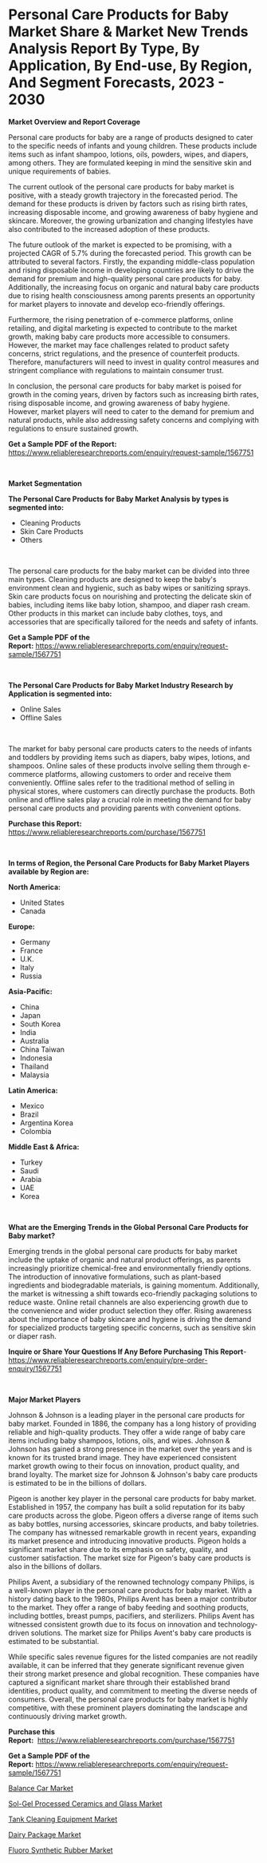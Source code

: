 <p><h1>Personal Care Products for Baby Market Share & Market New Trends Analysis Report By Type, By Application, By End-use, By Region, And Segment Forecasts, 2023 - 2030</h1></p><p><strong>Market Overview and Report Coverage</strong></p>
<p><p>Personal care products for baby are a range of products designed to cater to the specific needs of infants and young children. These products include items such as infant shampoo, lotions, oils, powders, wipes, and diapers, among others. They are formulated keeping in mind the sensitive skin and unique requirements of babies.</p><p>The current outlook of the personal care products for baby market is positive, with a steady growth trajectory in the forecasted period. The demand for these products is driven by factors such as rising birth rates, increasing disposable income, and growing awareness of baby hygiene and skincare. Moreover, the growing urbanization and changing lifestyles have also contributed to the increased adoption of these products.</p><p>The future outlook of the market is expected to be promising, with a projected CAGR of 5.7% during the forecasted period. This growth can be attributed to several factors. Firstly, the expanding middle-class population and rising disposable income in developing countries are likely to drive the demand for premium and high-quality personal care products for baby. Additionally, the increasing focus on organic and natural baby care products due to rising health consciousness among parents presents an opportunity for market players to innovate and develop eco-friendly offerings.</p><p>Furthermore, the rising penetration of e-commerce platforms, online retailing, and digital marketing is expected to contribute to the market growth, making baby care products more accessible to consumers. However, the market may face challenges related to product safety concerns, strict regulations, and the presence of counterfeit products. Therefore, manufacturers will need to invest in quality control measures and stringent compliance with regulations to maintain consumer trust.</p><p>In conclusion, the personal care products for baby market is poised for growth in the coming years, driven by factors such as increasing birth rates, rising disposable income, and growing awareness of baby hygiene. However, market players will need to cater to the demand for premium and natural products, while also addressing safety concerns and complying with regulations to ensure sustained growth.</p></p>
<p><strong>Get a Sample PDF of the Report:</strong> <a href="https://www.reliableresearchreports.com/enquiry/request-sample/1567751">https://www.reliableresearchreports.com/enquiry/request-sample/1567751</a></p>
<p>&nbsp;</p>
<p><strong>Market Segmentation</strong></p>
<p><strong>The Personal Care Products for Baby Market Analysis by types is segmented into:</strong></p>
<p><ul><li>Cleaning Products</li><li>Skin Care Products</li><li>Others</li></ul></p>
<p>&nbsp;</p>
<p><p>The personal care products for the baby market can be divided into three main types. Cleaning products are designed to keep the baby's environment clean and hygienic, such as baby wipes or sanitizing sprays. Skin care products focus on nourishing and protecting the delicate skin of babies, including items like baby lotion, shampoo, and diaper rash cream. Other products in this market can include baby clothes, toys, and accessories that are specifically tailored for the needs and safety of infants.</p></p>
<p><strong>Get a Sample PDF of the Report:</strong>&nbsp;<a href="https://www.reliableresearchreports.com/enquiry/request-sample/1567751">https://www.reliableresearchreports.com/enquiry/request-sample/1567751</a></p>
<p>&nbsp;</p>
<p><strong>The Personal Care Products for Baby Market Industry Research by Application is segmented into:</strong></p>
<p><ul><li>Online Sales</li><li>Offline Sales</li></ul></p>
<p>&nbsp;</p>
<p><p>The market for baby personal care products caters to the needs of infants and toddlers by providing items such as diapers, baby wipes, lotions, and shampoos. Online sales of these products involve selling them through e-commerce platforms, allowing customers to order and receive them conveniently. Offline sales refer to the traditional method of selling in physical stores, where customers can directly purchase the products. Both online and offline sales play a crucial role in meeting the demand for baby personal care products and providing parents with convenient options.</p></p>
<p><strong>Purchase this Report:</strong>&nbsp; <a href="https://www.reliableresearchreports.com/purchase/1567751">https://www.reliableresearchreports.com/purchase/1567751</a></p>
<p>&nbsp;</p>
<p><strong>In terms of Region, the Personal Care Products for Baby Market Players available by Region are:</strong></p>
<p>
    <p> <strong> North America: </strong>
        <ul>
            <li>United States</li>
            <li>Canada</li>
        </ul>
        </p> 
    <p> <strong> Europe: </strong>
        <ul>
            <li>Germany</li>
            <li>France</li>
            <li>U.K.</li>
            <li>Italy</li>
            <li>Russia</li>
        </ul>
        </p> 
    <p> <strong> Asia-Pacific: </strong>
        <ul>
            <li>China</li>
            <li>Japan</li>
            <li>South Korea</li>
            <li>India</li>
            <li>Australia</li>
            <li>China Taiwan</li>
            <li>Indonesia</li>
            <li>Thailand</li>
            <li>Malaysia</li>
        </ul>
        </p> 
    <p> <strong> Latin America: </strong>
        <ul>
            <li>Mexico</li>
            <li>Brazil</li>
            <li>Argentina Korea</li>
            <li>Colombia</li>
        </ul>
        </p> 
    <p> <strong> Middle East & Africa: </strong>
        <ul>
            <li>Turkey</li>
            <li>Saudi</li>
            <li>Arabia</li>
            <li>UAE</li>
            <li>Korea</li>
        </ul>
    </p>
    </p>
<p>&nbsp;</p>
<p><strong>What are the Emerging Trends in the Global Personal Care Products for Baby market?</strong></p>
<p><p>Emerging trends in the global personal care products for baby market include the uptake of organic and natural product offerings, as parents increasingly prioritize chemical-free and environmentally friendly options. The introduction of innovative formulations, such as plant-based ingredients and biodegradable materials, is gaining momentum. Additionally, the market is witnessing a shift towards eco-friendly packaging solutions to reduce waste. Online retail channels are also experiencing growth due to the convenience and wider product selection they offer. Rising awareness about the importance of baby skincare and hygiene is driving the demand for specialized products targeting specific concerns, such as sensitive skin or diaper rash.</p></p>
<p><strong>Inquire or Share Your Questions If Any Before Purchasing This Report</strong>- <a href="https://www.reliableresearchreports.com/enquiry/pre-order-enquiry/1567751">https://www.reliableresearchreports.com/enquiry/pre-order-enquiry/1567751</a></p>
<p>&nbsp;</p>
<p><strong>Major Market Players</strong></p>
<p><p>Johnson & Johnson is a leading player in the personal care products for baby market. Founded in 1886, the company has a long history of providing reliable and high-quality products. They offer a wide range of baby care items including baby shampoos, lotions, oils, and wipes. Johnson & Johnson has gained a strong presence in the market over the years and is known for its trusted brand image. They have experienced consistent market growth owing to their focus on innovation, product quality, and brand loyalty. The market size for Johnson & Johnson's baby care products is estimated to be in the billions of dollars.</p><p>Pigeon is another key player in the personal care products for baby market. Established in 1957, the company has built a solid reputation for its baby care products across the globe. Pigeon offers a diverse range of items such as baby bottles, nursing accessories, skincare products, and baby toiletries. The company has witnessed remarkable growth in recent years, expanding its market presence and introducing innovative products. Pigeon holds a significant market share due to its emphasis on safety, quality, and customer satisfaction. The market size for Pigeon's baby care products is also in the billions of dollars.</p><p>Philips Avent, a subsidiary of the renowned technology company Philips, is a well-known player in the personal care products for baby market. With a history dating back to the 1980s, Philips Avent has been a major contributor to the market. They offer a range of baby feeding and soothing products, including bottles, breast pumps, pacifiers, and sterilizers. Philips Avent has witnessed consistent growth due to its focus on innovation and technology-driven solutions. The market size for Philips Avent's baby care products is estimated to be substantial.</p><p>While specific sales revenue figures for the listed companies are not readily available, it can be inferred that they generate significant revenue given their strong market presence and global recognition. These companies have captured a significant market share through their established brand identities, product quality, and commitment to meeting the diverse needs of consumers. Overall, the personal care products for baby market is highly competitive, with these prominent players dominating the landscape and continuously driving market growth.</p></p>
<p><strong>Purchase this Report:</strong>&nbsp;&nbsp;<a href="https://www.reliableresearchreports.com/purchase/1567751">https://www.reliableresearchreports.com/purchase/1567751</a></p>
<p></p>
<p><strong>Get a Sample PDF of the Report:</strong>&nbsp;<a href="https://www.reliableresearchreports.com/enquiry/request-sample/1567751">https://www.reliableresearchreports.com/enquiry/request-sample/1567751</a></p>
<p><p><a href="https://medium.com/@half.skull.am/balance-car-market-size-growth-forecast-2023-2030-0d3aae11d94f">Balance Car Market</a></p><p><a href="https://www.linkedin.com/pulse/sol-gel-processed-ceramics-glass-market-size-share-amp-okg4e/">Sol-Gel Processed Ceramics and Glass Market</a></p><p><a href="https://www.linkedin.com/pulse/tank-cleaning-equipment-market-research-report-provides-on33c/">Tank Cleaning Equipment Market</a></p><p><a href="https://medium.com/@beauhagenes2023/dairy-package-market-size-growth-forecast-2023-2030-d2ef8ad0baba">Dairy Package Market</a></p><p><a href="https://www.linkedin.com/pulse/fluoro-synthetic-rubber-market-size-2023-2030-global-industrial-ie9ee/">Fluoro Synthetic Rubber Market</a></p></p>
